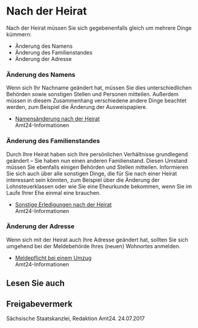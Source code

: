 # Nach der Heirat

Nach der Heirat müssen Sie sich gegebenenfalls gleich um mehrere Dinge kümmern:

* Änderung des Namens
* Änderung des Familienstandes
* Änderung der Adresse

### Änderung des Namens

Wenn sich Ihr Nachname geändert hat, müssen Sie dies unterschiedlichen Behörden sowie sonstigen Stellen und Personen mitteilen. Außerdem müssen in diesem Zusammenhang verschiedene andere Dinge beachtet werden, zum Beispiel die Änderung der Ausweispapiere.

* [Namensänderung nach der Heirat](https://amt24dev.sachsen.de/zufi/lebenslagen/5000866)  
   Amt24-Informationen

### Änderung des Familienstandes

Durch Ihre Heirat haben sich Ihre persönlichen Verhältnisse grundlegend geändert – Sie haben nun einen anderen Familienstand. Diesen Umstand müssen Sie ebenfalls einigen Behörden und Stellen mitteilen. Informieren Sie sich auch über alle sonstigen Dinge, die für Sie nach einer Heirat interessant sein könnten, zum Beispiel über die Änderung der Lohnsteuerklassen oder wie Sie eine Eheurkunde bekommen, wenn Sie im Laufe Ihrer Ehe einmal eine brauchen.

* [Sonstige Erledigungen nach der Heirat](https://amt24dev.sachsen.de/zufi/lebenslagen/5000017)  
   Amt24-Informationen

### Änderung der Adresse

Wenn sich mit der Heirat auch Ihre Adresse geändert hat, sollten Sie sich umgehend bei der Meldebehörde Ihres (neuen) Wohnortes anmelden.

* [Meldepflicht bei einem Umzug](https://amt24dev.sachsen.de/zufi/lebenslagen/5000519)  
   Amt24-Informationen

## Lesen Sie auch

## Freigabevermerk

Sächsische Staatskanzlei, Redaktion Amt24. 24.07.2017
